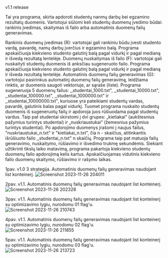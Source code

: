 v1.1 release

Tai yra programa, skirta apdoroti studentų nanmų darbų bei egzamino rezultatų duomenis. Vartotojui siūlomi keli studentų duomenų įvedimo būdai: rankinis įvedimas, skaitymas iš failo arba automatinis duomenų failų generavimas.

Rankinis duomenų įvedimas (R): vartotojai gali rankiniu būdu įvesti studento vardą, pavardę, namų darbų įverčius ir egzamino balą. Programa apskaičiuoja kiekvieno studento galutinį balą pagal vidurkį ir pagal medianą ir išvedą rezultatą lentelėje.
Duomenų nuskaitymas iš failo (F): vartotojai gali nuskaityti studentų duomenis iš anksčiau sugeneruoto failo. Programa apskaičiuoja kiekvieno studento galutinį balą pagal vidurkį ir pagal medianą ir išveda rezultatą lentelėje.
Automatinis duomenų failų generavimas (G): vartotojui pasirinkus automatinį duomenų failų generavimą, leidžiama rinktis, ar duomenis saugoti vektoriuje, ar sąraše (liste). Programa sugeneruoja 5 duomenų failus: ,,studentai_1000.txt", ,,studentai_10000.txt", ,,studentai_100000.txt", ,,studentai_1000000.txt" ir ,,studentai_10000000.txt", kuriuose yra pateikiami studentų vardas, pavardė, galutinis balas pagal vidurkį. Tuomet programa nuskaito studentų duomenis iš sugeneruotų failų ir apdoroja juos rūšiuodama pagal studentų vardus. Taip pat studentai skirstomi į dvi grupes: „kietiakai“ (aukštesnius pažymius turintys studentai) ir „nuskriaustukai“ (žemesnius pažymius turintys studentai). Po apdorojimo duomenys įrašomi į naujus failus, "nuskriaustukai_n.txt" ir "kietiakai_n.txt", čia n - skaičius, atitinkantis išrūšiuoto failo ,,studentai_n.txt" n skaičių. Programa taip pat matuoja failų generavimo, nuskaitymo, rūšiavimo ir išvedimo trukmę sekundėmis. Siekiant užtikrinti tikslų laiko matavimą, programa pakartoja kiekvieno studentų duomenų failo apdorojimą kelis kartus. Apskaičiuojamas vidutinis kiekvieno failo duomenų skaitymo, rūšiavimo ir rašymo laikas.


1pav. v1.0 3 strategija. Automatinis duomenų failų generavimas naudojant list konteinerį.
![Screenshot 2023-11-26 204011](https://github.com/emabrau/Nauja/assets/144418033/0f543cae-6a82-4210-a059-9a8c713195d3)


2pav. v1.1. Automatinis duomenų failų generavimas naudojant list konteinerį.
![Screenshot 2023-11-26 202328](https://github.com/emabrau/Nauja/assets/144418033/25834ce8-484e-4348-92cd-bc2d39d890fe)


3pav. v1.1. Automatinis duomenų failų generavimas naudojant list konteinerį su optimizavimo lygiu, nurodomu 01 flag'u.
![Screenshot 2023-11-26 210743](https://github.com/emabrau/Nauja/assets/144418033/702841b0-1da3-4301-88a1-74b01ffda699)

4pav. v1.1. Automatinis duomenų failų generavimas naudojant list konteinerį su optimizavimo lygiu, nurodomu 02 flag'u.
![Screenshot 2023-11-26 211855](https://github.com/emabrau/Nauja/assets/144418033/1ff55ff3-df10-4ac3-8264-586ce786727a)

5pav. v1.1. Automatinis duomenų failų generavimas naudojant list konteinerį su optimizavimo lygiu, nurodomu 03 flag'u.
![Screenshot 2023-11-26 213723](https://github.com/emabrau/Nauja/assets/144418033/4079f3bb-b9e8-4c8b-ad04-8576d84f1736)






